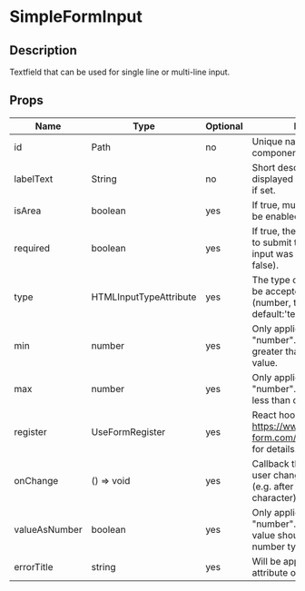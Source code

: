# SimpleFormInput

## Description
Textfield that can be used for single line or multi-line input.

## Props
| Name                | Type                   | Optional | Description                                                                                                       |
|---------------------|------------------------|----------|-------------------------------------------------------------------------------------------------------------------|
| id                  | Path<T>                | no       | Unique name of this component.                                                                                    |
| labelText           | String                 | no       | Short description that will be displayed above the input field if set.                                            |
| isArea              | boolean                | yes      | If true, multi line text input will be enabled (default false).                                                   | 
| required            | boolean                | yes      | If true, the user will not be able to submit the form when no input was provided (default false).                 |
| type                | HTMLInputTypeAttribute | yes      | The type of input that should be accepted by this input field (number, text, time, etc. default:'text')           |
| min                 | number                 | yes      | Only applies if *type* is "number". The Input must be greater than or equal to this value.                        |
| max                 | number                 | yes      | Only applies if *type* is "number". The Input must be less than or equal to this value.                           | 
| register            | UseFormRegister<T>     | yes      | React hook form register. See https://www.react-hook-form.com/api/useform/register/ for details.                  | 
| onChange            | () => void             | yes      | Callback that is invoked if the user changes the text field (e.g. after adding a new character).                  | 
| valueAsNumber       | boolean                | yes      | Only applies if *type* is "number". Indicates that the value should be returned as a number type. (default false) |
| errorTitle          | string                 | yes      | Will be applied to the html title attribute of the textfield.                                                     |  